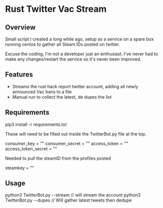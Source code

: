 # Rust Twitter Vac Stream

## Overview

Small script I created a long while ago, setup as a service on a spare box running centos to gather all Steam IDs posted on twitter.

Excuse the coding, I'm not a developer just an enthusiast. I've never had to make any changes/restart the service so it's never been improved.

## Features

+ Streams the rust hack report twitter account, adding all newly announced Vac bans to a file
+ Manual run to collect the latest, de dupes the list

## Requirements

pip3 install -r requirements.txt

These will need to be filled out inside the TwitterBot.py file at the top.

consumer_key = ""
consumer_secret = ""
access_token = ""
access_token_secret = ""

Needed to pull the steamID from the profiles posted

steamkey = ""

## Usage

python3 TwitterBot.py --stream // will stream the account
python3 TwitterBot.py --dupes // Will gather latest tweets then dedupe
